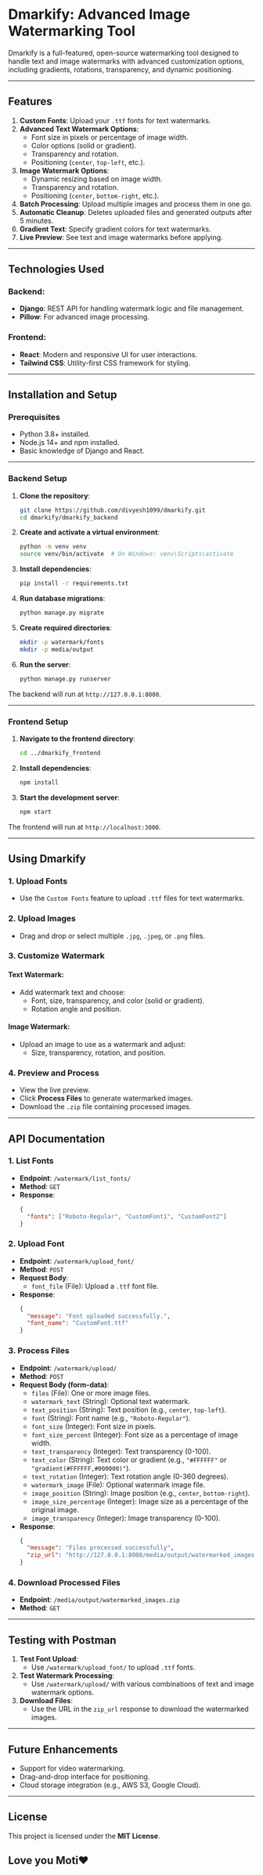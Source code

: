 # **Dmarkify: Advanced Image Watermarking Tool**

Dmarkify is a full-featured, open-source watermarking tool designed to handle text and image watermarks with advanced customization options, including gradients, rotations, transparency, and dynamic positioning.

---

## **Features**
1. **Custom Fonts**: Upload your `.ttf` fonts for text watermarks.
2. **Advanced Text Watermark Options**:
   - Font size in pixels or percentage of image width.
   - Color options (solid or gradient).
   - Transparency and rotation.
   - Positioning (`center`, `top-left`, etc.).
3. **Image Watermark Options**:
   - Dynamic resizing based on image width.
   - Transparency and rotation.
   - Positioning (`center`, `bottom-right`, etc.).
4. **Batch Processing**: Upload multiple images and process them in one go.
5. **Automatic Cleanup**: Deletes uploaded files and generated outputs after 5 minutes.
6. **Gradient Text**: Specify gradient colors for text watermarks.
7. **Live Preview**: See text and image watermarks before applying.

---

## **Technologies Used**
### Backend:
- **Django**: REST API for handling watermark logic and file management.
- **Pillow**: For advanced image processing.

### Frontend:
- **React**: Modern and responsive UI for user interactions.
- **Tailwind CSS**: Utility-first CSS framework for styling.

---

## **Installation and Setup**

### Prerequisites
- Python 3.8+ installed.
- Node.js 14+ and npm installed.
- Basic knowledge of Django and React.

---

### Backend Setup
1. **Clone the repository**:
   ```bash
   git clone https://github.com/divyesh1099/dmarkify.git
   cd dmarkify/dmarkify_backend
   ```

2. **Create and activate a virtual environment**:
   ```bash
   python -m venv venv
   source venv/bin/activate  # On Windows: venv\Scripts\activate
   ```

3. **Install dependencies**:
   ```bash
   pip install -r requirements.txt
   ```

4. **Run database migrations**:
   ```bash
   python manage.py migrate
   ```

5. **Create required directories**:
   ```bash
   mkdir -p watermark/fonts
   mkdir -p media/output
   ```

6. **Run the server**:
   ```bash
   python manage.py runserver
   ```

The backend will run at `http://127.0.0.1:8000`.

---

### Frontend Setup
1. **Navigate to the frontend directory**:
   ```bash
   cd ../dmarkify_frontend
   ```

2. **Install dependencies**:
   ```bash
   npm install
   ```

3. **Start the development server**:
   ```bash
   npm start
   ```

The frontend will run at `http://localhost:3000`.

---

## **Using Dmarkify**
### 1. Upload Fonts
- Use the `Custom Fonts` feature to upload `.ttf` files for text watermarks.

### 2. Upload Images
- Drag and drop or select multiple `.jpg`, `.jpeg`, or `.png` files.

### 3. Customize Watermark
#### Text Watermark:
- Add watermark text and choose:
  - Font, size, transparency, and color (solid or gradient).
  - Rotation angle and position.

#### Image Watermark:
- Upload an image to use as a watermark and adjust:
  - Size, transparency, rotation, and position.

### 4. Preview and Process
- View the live preview.
- Click **Process Files** to generate watermarked images.
- Download the `.zip` file containing processed images.

---

## **API Documentation**

### 1. **List Fonts**
- **Endpoint**: `/watermark/list_fonts/`
- **Method**: `GET`
- **Response**:
  ```json
  {
    "fonts": ["Roboto-Regular", "CustomFont1", "CustomFont2"]
  }
  ```

### 2. **Upload Font**
- **Endpoint**: `/watermark/upload_font/`
- **Method**: `POST`
- **Request Body**: 
  - `font_file` (File): Upload a `.ttf` font file.
- **Response**:
  ```json
  {
    "message": "Font uploaded successfully.",
    "font_name": "CustomFont.ttf"
  }
  ```

### 3. **Process Files**
- **Endpoint**: `/watermark/upload/`
- **Method**: `POST`
- **Request Body (form-data)**:
  - `files` (File): One or more image files.
  - `watermark_text` (String): Optional text watermark.
  - `text_position` (String): Text position (e.g., `center`, `top-left`).
  - `font` (String): Font name (e.g., `"Roboto-Regular"`).
  - `font_size` (Integer): Font size in pixels.
  - `font_size_percent` (Integer): Font size as a percentage of image width.
  - `text_transparency` (Integer): Text transparency (0-100).
  - `text_color` (String): Text color or gradient (e.g., `"#FFFFFF"` or `"gradient(#FFFFFF,#000000)"`).
  - `text_rotation` (Integer): Text rotation angle (0-360 degrees).
  - `watermark_image` (File): Optional watermark image file.
  - `image_position` (String): Image position (e.g., `center`, `bottom-right`).
  - `image_size_percentage` (Integer): Image size as a percentage of the original image.
  - `image_transparency` (Integer): Image transparency (0-100).
- **Response**:
  ```json
  {
    "message": "Files processed successfully",
    "zip_url": "http://127.0.0.1:8000/media/output/watermarked_images.zip"
  }
  ```

### 4. **Download Processed Files**
- **Endpoint**: `/media/output/watermarked_images.zip`
- **Method**: `GET`

---

## **Testing with Postman**
1. **Test Font Upload**:
   - Use `/watermark/upload_font/` to upload `.ttf` fonts.
2. **Test Watermark Processing**:
   - Use `/watermark/upload/` with various combinations of text and image watermark options.
3. **Download Files**:
   - Use the URL in the `zip_url` response to download the watermarked images.

---

## **Future Enhancements**
- Support for video watermarking.
- Drag-and-drop interface for positioning.
- Cloud storage integration (e.g., AWS S3, Google Cloud).

---

## **License**
This project is licensed under the **MIT License**.

## **Love you Moti❤️**